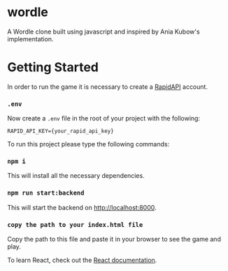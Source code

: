 # wordle
A Wordle clone built using javascript and inspired by Ania Kubow's implementation.

# Getting Started
In order to run the game it is necessary to create a [RapidAPI](https://bit.ly/rapidapi-hub) account.

### `.env`
Now create a `.env` file in the root of your project with the following:

```
RAPID_API_KEY={your_rapid_api_key}
```

To run this project please type the following commands:

### `npm i`

This will install all the necessary dependencies.

### `npm run start:backend`

This will start the backend on  [http://localhost:8000](http://localhost:8000).

### `copy the path to your index.html file`

Copy the path to this file and paste it in your browser to see the game and play.

To learn React, check out the [React documentation](https://reactjs.org/).
